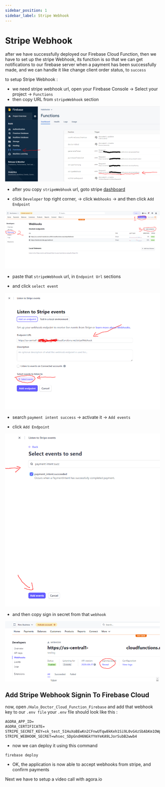 ```yaml
---
sidebar_position: 1
sidebar_label: Stripe Webhook
---
```


# Stripe Webhook

after we have successfully deployed our Firebase Cloud Function, then we have to set up the stripe Webhook, its function is so that we can get notifications to our firebase server when a payment has been successfully made, and we can handle it like change client order status, to `success`

to setup Stripe Webhook :

- we need stripe webhook url, open your Firebase Console -> Select your project -> `Functions`
- then copy URL from `stripeWebhook` section

![Flutter Doctor](./assets/firebase.PNG)

- after you copy `stripeWebhook` url, goto stripe [dashboard](https://dashboard.stripe.com/)

- click `Developer` top right corner, -> click `Webhooks` -> and then click `Add Endpoint`

![Flutter Doctor](./assets/stripe.PNG)

- paste that `stripeWebhook` url, in `Endpoint Url` sections

- and click `select event`

![Flutter Doctor](./assets/stripe2.PNG)

- search `payment intent success` -> activate it -> `Add events`

- click `Add Endpoint`

![Flutter Doctor](./assets/stripe3.PNG)

- and then copy sign in secret from that `webhook`

![Flutter Doctor](./assets/stripe4.PNG)

## Add Stripe Webhook Signin To Firebase Cloud

now, open `/Halo_Doctor_Cloud_Function_Firebase` and add that webhook key to our `.env file` your `.env` file should look like this :

```tsx
AGORA_APP_ID=
AGORA_CERTIFICATE=
STRIPE_SECRET_KEY=sk_test_51HuXoBEwKn2CFnwUTqw8kKeh1Si9L0vG4zSbAbKm1OWpRfIhYLZA1R3ypELDXDCntE28PJ9Y2nw62kwsKBnu1fvq008BzHkszK
STRIPE_WEBHOOK_SECRET=whsec_SDpGndH6NGkYYmYeKA9LJorSubB2wwb4
```
- now we can deploy it using this command

```
firebase deploy
```

- OK, the application is now able to accept webhooks from stripe, and confirm payments

Next we have to setup a video call with agora.io

